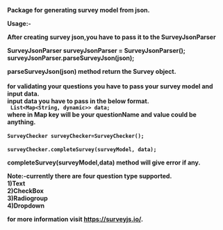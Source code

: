 <b>Package for generating survey model from json<b>.

<b>Usage</b>:-

After creating survey json,you have to pass it to the SurveyJsonParser 

<b>SurveyJsonParser surveyJsonParser = SurveyJsonParser();<br>
surveyJsonParser.parseSurveyJson(json);</b>

parseSurveyJson(json) method return the <b>Survey</b> object.<br><br>
for validating your questions you have to pass your survey model and input data.<br>
input data you have to pass in the below format.<br>
<b> ``` List<Map<String, dynamic>> data;```</b><br>
where in Map <b>key</b> will be your <b>questionName</b> and <b>value</b> could be anything.<br><br>
<b>```SurveyChecker surveyChecker=SurveyChecker();```<br><br>
```surveyChecker.completeSurvey(surveyModel, data);```</b>
 
completeSurvey(surveyModel,data) method will give error if any. 

<b>Note:-currently there are four question type supported.<br>1)Text<br> 2)CheckBox<br> 3)Radiogroup<br> 4)Dropdown</b>

for more information visit https://surveyjs.io/.
